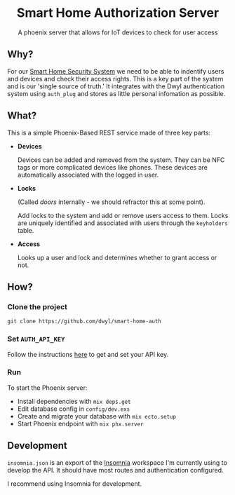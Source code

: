 <div align="center">

# Smart Home Authorization Server
A phoenix server that allows for IoT devices to check for user access

</div>

## Why?
For our [Smart Home Security System](https://github.com/dwyl/smart-home-security-system) 
we need to be able to indentify users and devices
and check their access rights. This is a key part of the system and is our 'single
source of truth.' It integrates with the Dwyl authentication system using `auth_plug`
and stores as little personal infomation as possible.

## What?
This is a simple Phoenix-Based REST service made of three key parts:

+ **Devices**
  
  Devices can be added and removed from the system. They can be NFC tags or more
  complicated devices like phones. These devices are automatically associated with
  the logged in user.

+ **Locks**

  (Called *doors* internally - we should refractor this at some point).

  Add locks to the system and add or remove users access to them. Locks are 
  uniquely identified and associated with users through the `keyholders` table.

+ **Access**

  Looks up a user and lock and determines whether to grant access or not.


## How?

### Clone the project
```
git clone https://github.com/dwyl/smart-home-auth
```

### Set `AUTH_API_KEY`
Follow the instructions [here](https://github.com/dwyl/auth_plug#2-get-your-auth_api_key-)
to get and set your API key.

### Run

To start the Phoenix server:

  * Install dependencies with `mix deps.get`
  * Edit database config in `config/dev.exs` 
  * Create and migrate your database with `mix ecto.setup`
  * Start Phoenix endpoint with `mix phx.server`


## Development

`insomnia.json` is an export of the [Insomnia](https://insomnia.rest)
workspace I'm currently using to develop the API.
It should have most routes and authentication configured.

I recommend using Insomnia for development.
